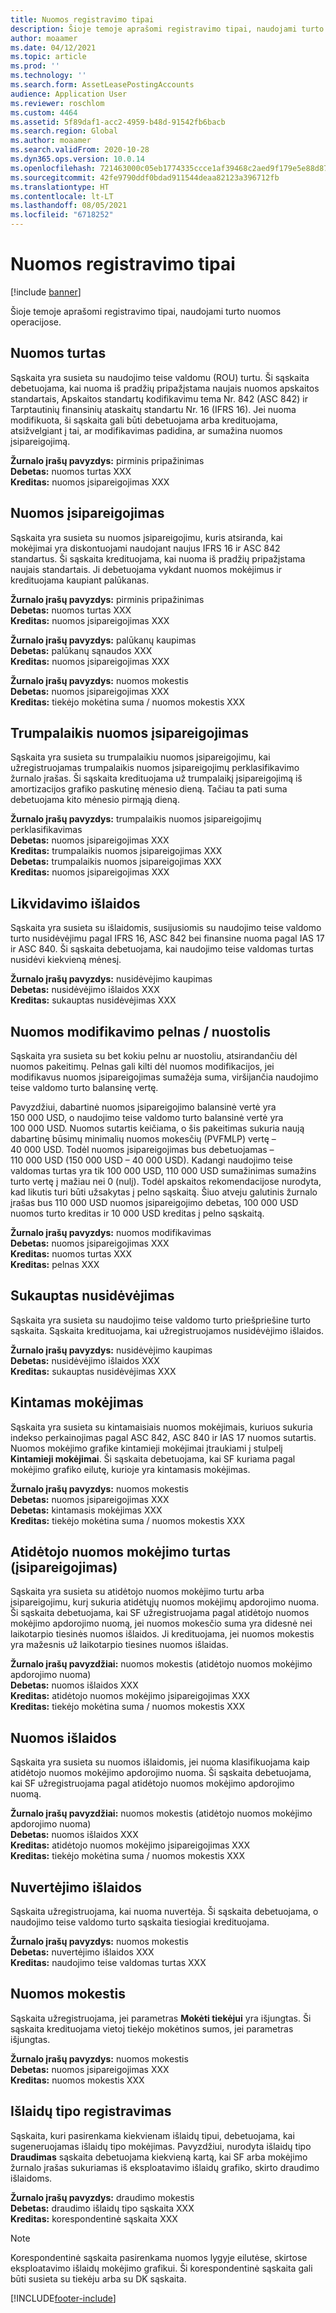 ```yaml
---
title: Nuomos registravimo tipai
description: Šioje temoje aprašomi registravimo tipai, naudojami turto nuomos operacijose.
author: moaamer
ms.date: 04/12/2021
ms.topic: article
ms.prod: ''
ms.technology: ''
ms.search.form: AssetLeasePostingAccounts
audience: Application User
ms.reviewer: roschlom
ms.custom: 4464
ms.assetid: 5f89daf1-acc2-4959-b48d-91542fb6bacb
ms.search.region: Global
ms.author: moaamer
ms.search.validFrom: 2020-10-28
ms.dyn365.ops.version: 10.0.14
ms.openlocfilehash: 721463000c05eb1774335ccce1af39468c2aed9f179e5e88d8725f4d265d6870
ms.sourcegitcommit: 42fe9790ddf0bdad911544deaa82123a396712fb
ms.translationtype: HT
ms.contentlocale: lt-LT
ms.lasthandoff: 08/05/2021
ms.locfileid: "6718252"
---
```

# <a name="lease-posting-types"></a>Nuomos registravimo tipai

[!include [banner](../includes/banner.md)]

Šioje temoje aprašomi registravimo tipai, naudojami turto nuomos operacijose.

## <a name="lease-asset"></a>Nuomos turtas

Sąskaita yra susieta su naudojimo teise valdomu (ROU) turtu. Ši sąskaita debetuojama, kai nuoma iš pradžių pripažįstama naujais nuomos apskaitos standartais, Apskaitos standartų kodifikavimu tema Nr. 842 (ASC 842) ir Tarptautinių finansinių ataskaitų standartu Nr. 16 (IFRS 16). Jei nuoma modifikuota, ši sąskaita gali būti debetuojama arba kredituojama, atsižvelgiant į tai, ar modifikavimas padidina, ar sumažina nuomos įsipareigojimą.

**Žurnalo įrašų pavyzdys:** pirminis pripažinimas<br>
**Debetas:** nuomos turtas XXX<br>
**Kreditas:** nuomos įsipareigojimas XXX

## <a name="lease-liability"></a>Nuomos įsipareigojimas

Sąskaita yra susieta su nuomos įsipareigojimu, kuris atsiranda, kai mokėjimai yra diskontuojami naudojant naujus IFRS 16 ir ASC 842 standartus. Ši sąskaita kredituojama, kai nuoma iš pradžių pripažįstama naujais standartais. Ji debetuojama vykdant nuomos mokėjimus ir kredituojama kaupiant palūkanas.

**Žurnalo įrašų pavyzdys:** pirminis pripažinimas<br>
**Debetas:** nuomos turtas XXX<br>
**Kreditas:** nuomos įsipareigojimas XXX

**Žurnalo įrašų pavyzdys:** palūkanų kaupimas<br>
**Debetas:** palūkanų sąnaudos XXX<br>
**Kreditas:** nuomos įsipareigojimas XXX

**Žurnalo įrašų pavyzdys:** nuomos mokestis<br>
**Debetas:** nuomos įsipareigojimas XXX<br>
**Kreditas:** tiekėjo mokėtina suma / nuomos mokestis XXX

## <a name="short-term-lease-liability"></a>Trumpalaikis nuomos įsipareigojimas

Sąskaita yra susieta su trumpalaikiu nuomos įsipareigojimu, kai užregistruojamas trumpalaikis nuomos įsipareigojimų perklasifikavimo žurnalo įrašas. Ši sąskaita kredituojama už trumpalaikį įsipareigojimą iš amortizacijos grafiko paskutinę mėnesio dieną. Tačiau ta pati suma debetuojama kito mėnesio pirmąją dieną.

**Žurnalo įrašų pavyzdys:** trumpalaikis nuomos įsipareigojimų perklasifikavimas<br>
**Debetas:** nuomos įsipareigojimas XXX<br>
**Kreditas:** trumpalaikis nuomos įsipareigojimas XXX<br>
**Debetas:** trumpalaikis nuomos įsipareigojimas XXX<br>
**Kreditas:** nuomos įsipareigojimas XXX

## <a name="depreciation-expense"></a>Likvidavimo išlaidos

Sąskaita yra susieta su išlaidomis, susijusiomis su naudojimo teise valdomo turto nusidėvėjimu pagal IFRS 16, ASC 842 bei finansine nuoma pagal IAS 17 ir ASC 840. Ši sąskaita debetuojama, kai naudojimo teise valdomas turtas nusidėvi kiekvieną mėnesį.

**Žurnalo įrašų pavyzdys:** nusidėvėjimo kaupimas<br>
**Debetas:** nusidėvėjimo išlaidos XXX<br>
**Kreditas:** sukauptas nusidėvėjimas XXX

## <a name="gainloss-on-lease-modification"></a>Nuomos modifikavimo pelnas / nuostolis

Sąskaita yra susieta su bet kokiu pelnu ar nuostoliu, atsirandančiu dėl nuomos pakeitimų. Pelnas gali kilti dėl nuomos modifikacijos, jei modifikavus nuomos įsipareigojimas sumažėja suma, viršijančia naudojimo teise valdomo turto balansinę vertę.

Pavyzdžiui, dabartinė nuomos įsipareigojimo balansinė vertė yra 150 000 USD, o naudojimo teise valdomo turto balansinė vertė yra 100 000 USD. Nuomos sutartis keičiama, o šis pakeitimas sukuria naują dabartinę būsimų minimalių nuomos mokesčių (PVFMLP) vertę – 40 000 USD. Todėl nuomos įsipareigojimas bus debetuojamas – 110 000 USD (150 000 USD – 40 000 USD). Kadangi naudojimo teise valdomas turtas yra tik 100 000 USD, 110 000 USD sumažinimas sumažins turto vertę į mažiau nei 0 (nulį). Todėl apskaitos rekomendacijose nurodyta, kad likutis turi būti užsakytas į pelno sąskaitą. Šiuo atveju galutinis žurnalo įrašas bus 110 000 USD nuomos įsipareigojimo debetas, 100 000 USD nuomos turto kreditas ir 10 000 USD kreditas į pelno sąskaitą.

**Žurnalo įrašų pavyzdys:** nuomos modifikavimas<br>
**Debetas:** nuomos įsipareigojimas XXX<br>
**Kreditas:** nuomos turtas XXX<br>
**Kreditas:** pelnas XXX

## <a name="accumulated-depreciation"></a>Sukauptas nusidėvėjimas

Sąskaita yra susieta su naudojimo teise valdomo turto priešpriešine turto sąskaita. Sąskaita kredituojama, kai užregistruojamos nusidėvėjimo išlaidos.

**Žurnalo įrašų pavyzdys:** nusidėvėjimo kaupimas<br>
**Debetas:** nusidėvėjimo išlaidos XXX<br>
**Kreditas:** sukauptas nusidėvėjimas XXX

## <a name="variable-payment"></a>Kintamas mokėjimas

Sąskaita yra susieta su kintamaisiais nuomos mokėjimais, kuriuos sukuria indekso perkainojimas pagal ASC 842, ASC 840 ir IAS 17 nuomos sutartis. Nuomos mokėjimo grafike kintamieji mokėjimai įtraukiami į stulpelį **Kintamieji mokėjimai**. Ši sąskaita debetuojama, kai SF kuriama pagal mokėjimo grafiko eilutę, kurioje yra kintamasis mokėjimas.

**Žurnalo įrašų pavyzdys:** nuomos mokestis<br>
**Debetas:** nuomos įsipareigojimas XXX<br>
**Debetas:** kintamasis mokėjimas XXX<br>
**Kreditas:** tiekėjo mokėtina suma / nuomos mokestis XXX

## <a name="deferred-rent-asset-liability"></a>Atidėtojo nuomos mokėjimo turtas (įsipareigojimas)

Sąskaita yra susieta su atidėtojo nuomos mokėjimo turtu arba įsipareigojimu, kurį sukuria atidėtųjų nuomos mokėjimų apdorojimo nuoma. Ši sąskaita debetuojama, kai SF užregistruojama pagal atidėtojo nuomos mokėjimo apdorojimo nuomą, jei nuomos mokesčio suma yra didesnė nei laikotarpio tiesinės nuomos išlaidos. Ji kredituojama, jei nuomos mokestis yra mažesnis už laikotarpio tiesines nuomos išlaidas.

**Žurnalo įrašų pavyzdžiai:** nuomos mokestis (atidėtojo nuomos mokėjimo apdorojimo nuoma)<br>
**Debetas:** nuomos išlaidos XXX<br>
**Kreditas:** atidėtojo nuomos mokėjimo įsipareigojimas XXX<br>
**Kreditas:** tiekėjo mokėtina suma / nuomos mokestis XXX

## <a name="lease-expense"></a>Nuomos išlaidos

Sąskaita yra susieta su nuomos išlaidomis, jei nuoma klasifikuojama kaip atidėtojo nuomos mokėjimo apdorojimo nuoma. Ši sąskaita debetuojama, kai SF užregistruojama pagal atidėtojo nuomos mokėjimo apdorojimo nuomą.

**Žurnalo įrašų pavyzdžiai:** nuomos mokestis (atidėtojo nuomos mokėjimo apdorojimo nuoma)<br>
**Debetas:** nuomos išlaidos XXX<br>
**Kreditas:** atidėtojo nuomos mokėjimo įsipareigojimas XXX<br>
**Kreditas:** tiekėjo mokėtina suma / nuomos mokestis XXX

## <a name="impairment-expense"></a>Nuvertėjimo išlaidos

Sąskaita užregistruojama, kai nuoma nuvertėja. Ši sąskaita debetuojama, o naudojimo teise valdomo turto sąskaita tiesiogiai kredituojama.

**Žurnalo įrašų pavyzdys:** nuomos mokestis<br>
**Debetas:** nuvertėjimo išlaidos XXX<br>
**Kreditas:** naudojimo teise valdomas turtas XXX

## <a name="lease-payment"></a>Nuomos mokestis

Sąskaita užregistruojama, jei parametras **Mokėti tiekėjui** yra išjungtas. Ši sąskaita kredituojama vietoj tiekėjo mokėtinos sumos, jei parametras išjungtas.

**Žurnalo įrašų pavyzdys:** nuomos mokestis<br>
**Debetas:** nuomos įsipareigojimas XXX<br>
**Kreditas:** nuomos mokestis XXX

## <a name="expense-type-postings"></a>Išlaidų tipo registravimas

Sąskaita, kuri pasirenkama kiekvienam išlaidų tipui, debetuojama, kai sugeneruojamas išlaidų tipo mokėjimas. Pavyzdžiui, nurodyta išlaidų tipo **Draudimas** sąskaita debetuojama kiekvieną kartą, kai SF arba mokėjimo žurnalo įrašas sukuriamas iš eksploatavimo išlaidų grafiko, skirto draudimo išlaidoms.

**Žurnalo įrašų pavyzdys:** draudimo mokestis<br>
**Debetas:** draudimo išlaidų tipo sąskaita XXX<br>
**Kreditas:** korespondentinė sąskaita XXX

> [!NOTE]
> Korespondentinė sąskaita pasirenkama nuomos lygyje eilutėse, skirtose eksploatavimo išlaidų mokėjimo grafikui. Ši korespondentinė sąskaita gali būti susieta su tiekėju arba su DK sąskaita.


[!INCLUDE[footer-include](../../includes/footer-banner.md)]
